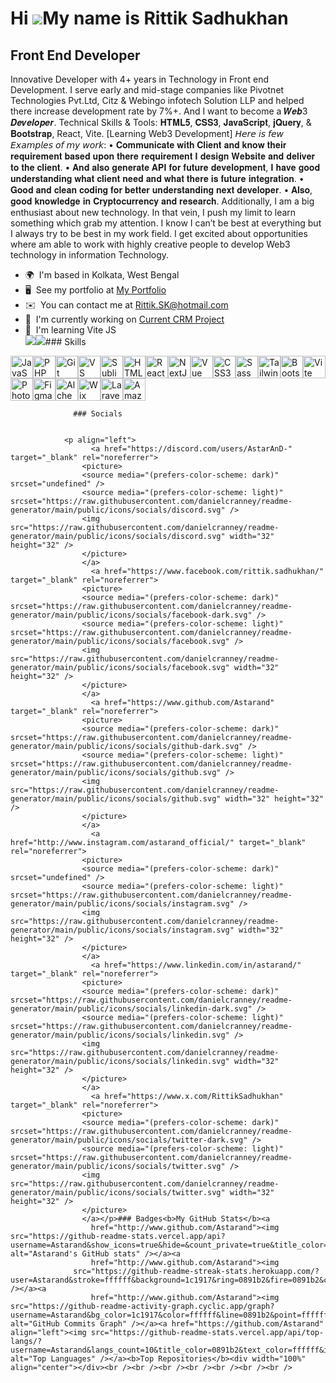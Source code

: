 Hi ![](https://user-images.githubusercontent.com/18350557/176309783-0785949b-9127-417c-8b55-ab5a4333674e.gif)My name is Rittik Sadhukhan
========================================================================================================================================

Front End Developer
-------------------

Innovative Developer with 4+ years in Technology in Front end Development. I serve early and mid-stage companies like Pivotnet Technologies Pvt.Ltd, Citz & Webingo infotech Solution LLP and helped there increase development rate by 7%+. And I want to become a 𝑾𝒆𝒃3 𝑫𝒆𝒗𝒆𝒍𝒐𝒑𝒆𝒓. Technical Skills & Tools: 𝐇𝐓𝐌𝐋𝟓, 𝐂𝐒𝐒𝟑, 𝐉𝐚𝐯𝐚𝐒𝐜𝐫𝐢𝐩𝐭, 𝐣𝐐𝐮𝐞𝐫𝐲, & 𝐁𝐨𝐨𝐭𝐬𝐭𝐫𝐚𝐩, React, Vite. \[Learning Web3 Development\] 𝘏𝘦𝘳𝘦 𝘪𝘴 𝘧𝘦𝘸 𝘌𝘹𝘢𝘮𝘱𝘭𝘦𝘴 𝘰𝘧 𝘮𝘺 𝘸𝘰𝘳𝘬: • 𝐂𝐨𝐦𝐦𝐮𝐧𝐢𝐜𝐚𝐭𝐞 𝐰𝐢𝐭𝐡 𝐂𝐥𝐢𝐞𝐧𝐭 𝐚𝐧𝐝 𝐤𝐧𝐨𝐰 𝐭𝐡𝐞𝐢𝐫 𝐫𝐞𝐪𝐮𝐢𝐫𝐞𝐦𝐞𝐧𝐭 𝐛𝐚𝐬𝐞𝐝 𝐮𝐩𝐨𝐧 𝐭𝐡𝐞𝐫𝐞 𝐫𝐞𝐪𝐮𝐢𝐫𝐞𝐦𝐞𝐧𝐭 𝐈 𝐝𝐞𝐬𝐢𝐠𝐧 𝐖𝐞𝐛𝐬𝐢𝐭𝐞 𝐚𝐧𝐝 𝐝𝐞𝐥𝐢𝐯𝐞𝐫 𝐭𝐨 𝐭𝐡𝐞 𝐜𝐥𝐢𝐞𝐧𝐭. • 𝐀𝐧𝐝 𝐚𝐥𝐬𝐨 𝐠𝐞𝐧𝐞𝐫𝐚𝐭𝐞 𝐀𝐏𝐈 𝐟𝐨𝐫 𝐟𝐮𝐭𝐮𝐫𝐞 𝐝𝐞𝐯𝐞𝐥𝐨𝐩𝐦𝐞𝐧𝐭, 𝐈 𝐡𝐚𝐯𝐞 𝐠𝐨𝐨𝐝 𝐮𝐧𝐝𝐞𝐫𝐬𝐭𝐚𝐧𝐝𝐢𝐧𝐠 𝐰𝐡𝐚𝐭 𝐜𝐥𝐢𝐞𝐧𝐭 𝐧𝐞𝐞𝐝 𝐚𝐧𝐝 𝐰𝐡𝐚𝐭 𝐭𝐡𝐞𝐫𝐞 𝐢𝐬 𝐟𝐮𝐭𝐮𝐫𝐞 𝐢𝐧𝐭𝐞𝐠𝐫𝐚𝐭𝐢𝐨𝐧. • 𝐆𝐨𝐨𝐝 𝐚𝐧𝐝 𝐜𝐥𝐞𝐚𝐧 𝐜𝐨𝐝𝐢𝐧𝐠 𝐟𝐨𝐫 𝐛𝐞𝐭𝐭𝐞𝐫 𝐮𝐧𝐝𝐞𝐫𝐬𝐭𝐚𝐧𝐝𝐢𝐧𝐠 𝐧𝐞𝐱𝐭 𝐝𝐞𝐯𝐞𝐥𝐨𝐩𝐞𝐫. • 𝐀𝐥𝐬𝐨, 𝐠𝐨𝐨𝐝 𝐤𝐧𝐨𝐰𝐥𝐞𝐝𝐠𝐞 𝐢𝐧 𝐂𝐫𝐲𝐩𝐭𝐨𝐜𝐮𝐫𝐫𝐞𝐧𝐜𝐲 𝐚𝐧𝐝 𝐫𝐞𝐬𝐞𝐚𝐫𝐜𝐡. Additionally, I am a big enthusiast about new technology. In that vein, I push my limit to learn something which grab my attention. I know I can’t be best at everything but I always try to be best in my work field. I get excited about opportunities where am able to work with highly creative people to develop Web3 technology in information Technology.

*   🌍  I'm based in Kolkata, West Bengal
*   🖥️  See my portfolio at [My Portfolio](http://frontendrittik.site/)
*   ✉️  You can contact me at [Rittik.SK@hotmail.com](mailto:Rittik.SK@hotmail.com)
*   🚀  I'm currently working on [Current CRM Project](http://ongoingprojectdisplay.online/e-cashbook/)
*   🧠  I'm learning Vite JS<br><a href="https://www.github.com/Astarand" target="_blank" rel="noreferrer"><img
                  src="https://img.shields.io/github/followers/Astarand?logo=github&style=for-the-badge&color=0891b2&labelColor=1c1917" /></a><a href="https://www.x.com/RittikSadhukhan" target="_blank" rel="noreferrer"><img
                  src="https://img.shields.io/twitter/follow/RittikSadhukhan?logo=twitter&style=for-the-badge&color=0891b2&labelColor=1c1917"
                /></a>### Skills 
<p align="left">
<a href="https://developer.mozilla.org/en-US/docs/Web/JavaScript" target="_blank" rel="noreferrer"><img src="https://raw.githubusercontent.com/danielcranney/readme-generator/main/public/icons/skills/javascript-colored.svg" width="36" height="36" alt="JavaScript" /></a><a href="https://www.php.net/" target="_blank" rel="noreferrer"><img src="https://raw.githubusercontent.com/danielcranney/readme-generator/main/public/icons/skills/php-colored.svg" width="36" height="36" alt="PHP" /></a><a href="https://git-scm.com/" target="_blank" rel="noreferrer"><img src="https://raw.githubusercontent.com/danielcranney/readme-generator/main/public/icons/skills/git-colored.svg" width="36" height="36" alt="Git" /></a><a href="https://www.visualstudiocode.com" target="_blank" rel="noreferrer"><img src="https://raw.githubusercontent.com/danielcranney/readme-generator/main/public/icons/skills/visualstudiocode.svg" width="36" height="36" alt="VS Code" /></a><a href="https://www.sublimetext.com/index2" target="_blank" rel="noreferrer"><img src="https://raw.githubusercontent.com/danielcranney/readme-generator/main/public/icons/skills/sublimetext.svg" width="36" height="36" alt="Sublime Text" /></a><a href="https://developer.mozilla.org/en-US/docs/Glossary/HTML5" target="_blank" rel="noreferrer"><img src="https://raw.githubusercontent.com/danielcranney/readme-generator/main/public/icons/skills/html5-colored.svg" width="36" height="36" alt="HTML5" /></a><a href="https://reactjs.org/" target="_blank" rel="noreferrer"><img src="https://raw.githubusercontent.com/danielcranney/readme-generator/main/public/icons/skills/react-colored.svg" width="36" height="36" alt="React" /></a><a href="https://nextjs.org/docs" target="_blank" rel="noreferrer"><img src="https://raw.githubusercontent.com/danielcranney/readme-generator/main/public/icons/skills/nextjs-colored.svg" width="36" height="36" alt="NextJs" /></a><a href="https://vuejs.org/" target="_blank" rel="noreferrer"><img src="https://raw.githubusercontent.com/danielcranney/readme-generator/main/public/icons/skills/vuejs-colored.svg" width="36" height="36" alt="Vue" /></a><a href="https://www.w3.org/TR/CSS/#css" target="_blank" rel="noreferrer"><img src="https://raw.githubusercontent.com/danielcranney/readme-generator/main/public/icons/skills/css3-colored.svg" width="36" height="36" alt="CSS3" /></a><a href="https://sass-lang.com/" target="_blank" rel="noreferrer"><img src="https://raw.githubusercontent.com/danielcranney/readme-generator/main/public/icons/skills/sass-colored.svg" width="36" height="36" alt="Sass" /></a><a href="https://tailwindcss.com/" target="_blank" rel="noreferrer"><img src="https://raw.githubusercontent.com/danielcranney/readme-generator/main/public/icons/skills/tailwindcss-colored.svg" width="36" height="36" alt="TailwindCSS" /></a><a href="https://getbootstrap.com/" target="_blank" rel="noreferrer"><img src="https://raw.githubusercontent.com/danielcranney/readme-generator/main/public/icons/skills/bootstrap-colored.svg" width="36" height="36" alt="Bootstrap" /></a><a href="https://vitejs.dev/" target="_blank" rel="noreferrer"><img src="https://raw.githubusercontent.com/danielcranney/readme-generator/main/public/icons/skills/vite-colored.svg" width="36" height="36" alt="Vite" /></a><a href="https://www.adobe.com/uk/products/photoshop.html" target="_blank" rel="noreferrer"><img src="https://raw.githubusercontent.com/danielcranney/readme-generator/main/public/icons/skills/photoshop-colored.svg" width="36" height="36" alt="Photoshop" /></a><a href="https://www.figma.com/" target="_blank" rel="noreferrer"><img src="https://raw.githubusercontent.com/danielcranney/readme-generator/main/public/icons/skills/figma-colored.svg" width="36" height="36" alt="Figma" /></a><a href="https://docs.alchemy.com/alchemy/documentation/alchemy-web3" target="_blank" rel="noreferrer"><img src="https://raw.githubusercontent.com/danielcranney/readme-generator/main/public/icons/skills/alchemy-colored.svg" width="36" height="36" alt="Alchemy" /></a><a href="https://wix.com" target="_blank" rel="noreferrer"><img src="https://raw.githubusercontent.com/danielcranney/readme-generator/main/public/icons/skills/wix-colored.svg" width="36" height="36" alt="Wix" /></a><a href="https://laravel.com/" target="_blank" rel="noreferrer"><img src="https://raw.githubusercontent.com/danielcranney/readme-generator/main/public/icons/skills/laravel-colored.svg" width="36" height="36" alt="Laravel" /></a><a href="https://aws.amazon.com" target="_blank" rel="noreferrer"><img src="https://raw.githubusercontent.com/danielcranney/readme-generator/main/public/icons/skills/aws-colored.svg" width="36" height="36" alt="Amazon Web Services" /></a>
                    </p>
                    
                  ### Socials
                  
                  
                <p align="left">
                      <a href="https://discord.com/users/AstarAnD-" target="_blank" rel="noreferrer">
                    <picture>
                    <source media="(prefers-color-scheme: dark)" srcset="undefined" />
                    <source media="(prefers-color-scheme: light)" srcset="https://raw.githubusercontent.com/danielcranney/readme-generator/main/public/icons/socials/discord.svg" />
                    <img src="https://raw.githubusercontent.com/danielcranney/readme-generator/main/public/icons/socials/discord.svg" width="32" height="32" />
                    </picture>
                    </a>
                      <a href="https://www.facebook.com/rittik.sadhukhan/" target="_blank" rel="noreferrer">
                    <picture>
                    <source media="(prefers-color-scheme: dark)" srcset="https://raw.githubusercontent.com/danielcranney/readme-generator/main/public/icons/socials/facebook-dark.svg" />
                    <source media="(prefers-color-scheme: light)" srcset="https://raw.githubusercontent.com/danielcranney/readme-generator/main/public/icons/socials/facebook.svg" />
                    <img src="https://raw.githubusercontent.com/danielcranney/readme-generator/main/public/icons/socials/facebook.svg" width="32" height="32" />
                    </picture>
                    </a>
                      <a href="https://www.github.com/Astarand" target="_blank" rel="noreferrer">
                    <picture>
                    <source media="(prefers-color-scheme: dark)" srcset="https://raw.githubusercontent.com/danielcranney/readme-generator/main/public/icons/socials/github-dark.svg" />
                    <source media="(prefers-color-scheme: light)" srcset="https://raw.githubusercontent.com/danielcranney/readme-generator/main/public/icons/socials/github.svg" />
                    <img src="https://raw.githubusercontent.com/danielcranney/readme-generator/main/public/icons/socials/github.svg" width="32" height="32" />
                    </picture>
                    </a>
                      <a href="http://www.instagram.com/astarand_official/" target="_blank" rel="noreferrer">
                    <picture>
                    <source media="(prefers-color-scheme: dark)" srcset="undefined" />
                    <source media="(prefers-color-scheme: light)" srcset="https://raw.githubusercontent.com/danielcranney/readme-generator/main/public/icons/socials/instagram.svg" />
                    <img src="https://raw.githubusercontent.com/danielcranney/readme-generator/main/public/icons/socials/instagram.svg" width="32" height="32" />
                    </picture>
                    </a>
                      <a href="https://www.linkedin.com/in/astarand/" target="_blank" rel="noreferrer">
                    <picture>
                    <source media="(prefers-color-scheme: dark)" srcset="https://raw.githubusercontent.com/danielcranney/readme-generator/main/public/icons/socials/linkedin-dark.svg" />
                    <source media="(prefers-color-scheme: light)" srcset="https://raw.githubusercontent.com/danielcranney/readme-generator/main/public/icons/socials/linkedin.svg" />
                    <img src="https://raw.githubusercontent.com/danielcranney/readme-generator/main/public/icons/socials/linkedin.svg" width="32" height="32" />
                    </picture>
                    </a>
                      <a href="https://www.x.com/RittikSadhukhan" target="_blank" rel="noreferrer">
                    <picture>
                    <source media="(prefers-color-scheme: dark)" srcset="https://raw.githubusercontent.com/danielcranney/readme-generator/main/public/icons/socials/twitter-dark.svg" />
                    <source media="(prefers-color-scheme: light)" srcset="https://raw.githubusercontent.com/danielcranney/readme-generator/main/public/icons/socials/twitter.svg" />
                    <img src="https://raw.githubusercontent.com/danielcranney/readme-generator/main/public/icons/socials/twitter.svg" width="32" height="32" />
                    </picture>
                    </a></p>### Badges<b>My GitHub Stats</b><a
                      href="http://www.github.com/Astarand"><img src="https://github-readme-stats.vercel.app/api?username=Astarand&show_icons=true&hide=&count_private=true&title_color=0891b2&text_color=ffffff&icon_color=0891b2&bg_color=1c1917&hide_border=true&show_icons=true" alt="Astarand's GitHub stats" /></a><a
                      href="http://www.github.com/Astarand"><img
                  src="https://github-readme-streak-stats.herokuapp.com/?user=Astarand&stroke=ffffff&background=1c1917&ring=0891b2&fire=0891b2&currStreakNum=ffffff&currStreakLabel=0891b2&sideNums=ffffff&sideLabels=ffffff&dates=ffffff&hide_border=true" /></a><a
                      href="http://www.github.com/Astarand"><img src="https://github-readme-activity-graph.cyclic.app/graph?username=Astarand&bg_color=1c1917&color=ffffff&line=0891b2&point=ffffff&area_color=1c1917&area=true&hide_border=true&custom_title=GitHub%20Commits%20Graph" alt="GitHub Commits Graph" /></a><a href="https://github.com/Astarand" align="left"><img src="https://github-readme-stats.vercel.app/api/top-langs/?username=Astarand&langs_count=10&title_color=0891b2&text_color=ffffff&icon_color=0891b2&bg_color=1c1917&hide_border=true&locale=en&custom_title=Top%20%Languages" alt="Top Languages" /></a><b>Top Repositories</b><div width="100%" align="center"></div><br /><br /><br /><br /><br /><br /><br />
